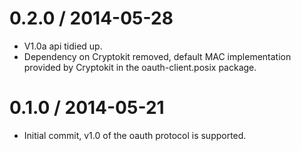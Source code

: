 0.2.0 / 2014-05-28
==================

  * V1.0a api tidied up.
  * Dependency on Cryptokit removed, default MAC implementation provided
    by Cryptokit in the oauth-client.posix package.

0.1.0 / 2014-05-21
==================

  * Initial commit, v1.0 of the oauth protocol is supported.